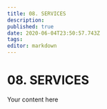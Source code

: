 ```yaml
---
title: 08. SERVICES
description: 
published: true
date: 2020-06-04T23:50:57.743Z
tags: 
editor: markdown
---
```


# 08. SERVICES
Your content here